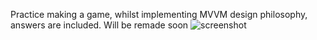 Practice making a game, whilst implementing MVVM design philosophy, answers are included.
Will be remade soon
![screenshot](https://github.com/anguschum99/Character-Guessing-Game/assets/52922624/e56e4973-a592-4e48-86c8-e190df88d0d7)
